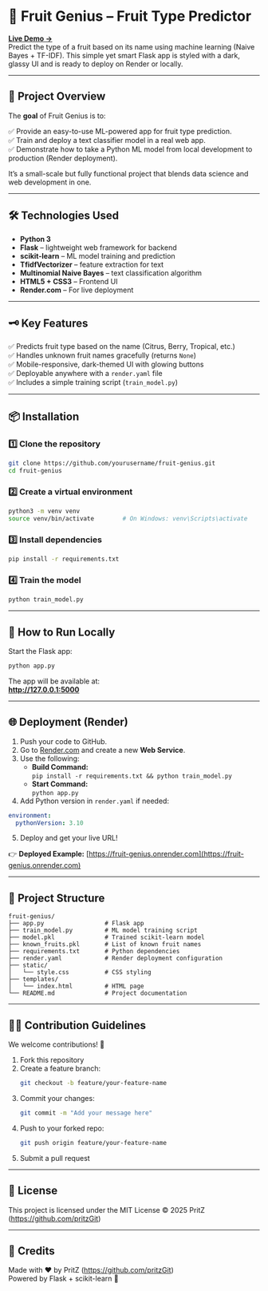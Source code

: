
# 🍓 Fruit Genius – Fruit Type Predictor

**[Live Demo →](https://fruit-genius.onrender.com)**  
Predict the type of a fruit based on its name using machine learning (Naive Bayes + TF-IDF). This simple yet smart Flask app is styled with a dark, glassy UI and is ready to deploy on Render or locally.

---

## 📖 Project Overview

The **goal** of Fruit Genius is to:  

✅ Provide an easy-to-use ML-powered app for fruit type prediction.  
✅ Train and deploy a text classifier model in a real web app.  
✅ Demonstrate how to take a Python ML model from local development to production (Render deployment).  

It’s a small-scale but fully functional project that blends data science and web development in one.

---

## 🛠️ Technologies Used

- **Python 3**
- **Flask** – lightweight web framework for backend
- **scikit-learn** – ML model training and prediction
- **TfidfVectorizer** – feature extraction for text
- **Multinomial Naive Bayes** – text classification algorithm
- **HTML5 + CSS3** – Frontend UI
- **Render.com** – For live deployment

---

## 🗝️ Key Features

✅ Predicts fruit type based on the name (Citrus, Berry, Tropical, etc.)  
✅ Handles unknown fruit names gracefully (returns `None`)  
✅ Mobile-responsive, dark-themed UI with glowing buttons  
✅ Deployable anywhere with a `render.yaml` file  
✅ Includes a simple training script (`train_model.py`)  

---

## 📦 Installation

### 1️⃣ Clone the repository
```bash
git clone https://github.com/yourusername/fruit-genius.git
cd fruit-genius
```

### 2️⃣ Create a virtual environment
```bash
python3 -m venv venv
source venv/bin/activate        # On Windows: venv\Scripts\activate
```

### 3️⃣ Install dependencies
```bash
pip install -r requirements.txt
```

### 4️⃣ Train the model
```bash
python train_model.py
```

---

## 🚀 How to Run Locally

Start the Flask app:  

```bash
python app.py
```

The app will be available at:  
**http://127.0.0.1:5000**

---

## 🌐 Deployment (Render)

1. Push your code to GitHub.  
2. Go to [Render.com](https://render.com) and create a new **Web Service**.  
3. Use the following:  
   - **Build Command:**  
     `pip install -r requirements.txt && python train_model.py`
   - **Start Command:**  
     `python app.py`
4. Add Python version in `render.yaml` if needed:  
```yaml
environment:
  pythonVersion: 3.10
```
5. Deploy and get your live URL!  

👉 **Deployed Example:** [https://fruit-genius.onrender.com](https://fruit-genius.onrender.com)

---

## 📁 Project Structure

```
fruit-genius/
├── app.py                 # Flask app
├── train_model.py         # ML model training script
├── model.pkl              # Trained scikit-learn model
├── known_fruits.pkl       # List of known fruit names
├── requirements.txt       # Python dependencies
├── render.yaml            # Render deployment configuration
├── static/
│   └── style.css          # CSS styling
├── templates/
│   └── index.html         # HTML page
└── README.md              # Project documentation
```

---

## 👨‍💻 Contribution Guidelines

We welcome contributions! 🚀  

1. Fork this repository  
2. Create a feature branch:  
   ```bash
   git checkout -b feature/your-feature-name
   ```
3. Commit your changes:  
   ```bash
   git commit -m "Add your message here"
   ```
4. Push to your forked repo:  
   ```bash
   git push origin feature/your-feature-name
   ```
5. Submit a pull request

---

## 📜 License

This project is licensed under the MIT License © 2025 PritZ (https://github.com/pritzGit)

---

## 🌟 Credits

Made with ❤️ by PritZ (https://github.com/pritzGit)  
Powered by Flask + scikit-learn 🍍
